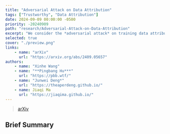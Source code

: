 ```yaml
---
title: "Adversarial Attack on Data Attribution"
tags: ["Trustworthy", "Data Attribution"]
date: 2024-09-09 00:00:00 -0500
priority: -20240909
path: "research/Adversarial-Attack-on-Data-Attribution"
excerpt: "We consider the *adversarial attack* on training data attribution methods."
selected: true
cover: "./preview.png"
links:
    - name: "arXiv"
      url: "https://arxiv.org/abs/2409.05657"
authors:
    - name: "Xinhe Wang"
    - name: "**Pingbang Hu***"
      url: "https://pbb.wtf/"
    - name: "Junwei Deng*"
      url: "https://theaperdeng.github.io/"
    - name: Jiaqi Ma
      url: "https://jiaqima.github.io/"
---
```


> [arXiv](https://arxiv.org/abs/2409.05657)

## Brief Summary
